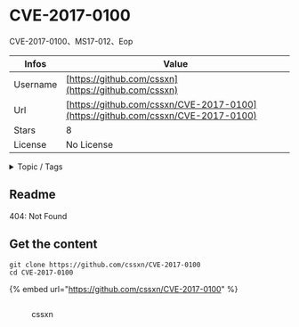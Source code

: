 # CVE-2017-0100

CVE-2017-0100、MS17-012、Eop

| Infos    | Value                                                              |
| -------- | -------------------------------------------------------------------|
| Username | [https://github.com/cssxn](https://github.com/cssxn) |
| Url      | [https://github.com/cssxn/CVE-2017-0100](https://github.com/cssxn/CVE-2017-0100)                                               |
| Stars    | 8                                                          |
| License  | No License                                                        |

<details>

<summary>Topic / Tags</summary>

* exploit

</details>

## Readme

404: Not Found


## Get the content

```
git clone https://github.com/cssxn/CVE-2017-0100
cd CVE-2017-0100
```

{% embed url="https://github.com/cssxn/CVE-2017-0100" %}

<figure><img src="https://avatars.githubusercontent.com/u/11917920?v=4" alt=""><figcaption><p>cssxn</p></figcaption></figure>
